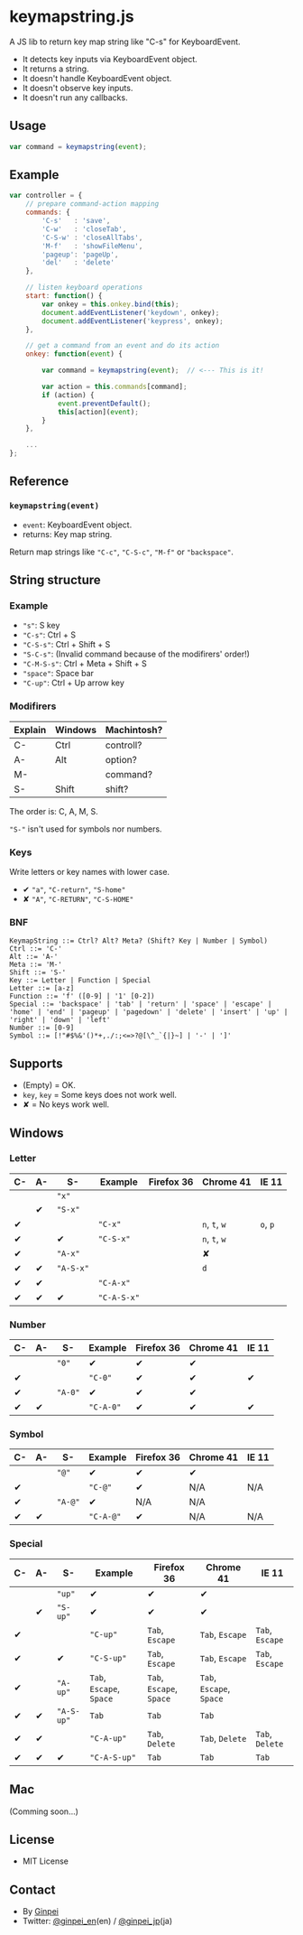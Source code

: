 # keymapstring.js

A JS lib to return key map string like "C-s" for KeyboardEvent.

* It detects key inputs via KeyboardEvent object.
* It returns a string.
* It doesn't handle KeyboardEvent object.
* It doesn't observe key inputs.
* It doesn't run any callbacks.

## Usage

```js
var command = keymapstring(event);
```

## Example

```js
var controller = {
    // prepare command-action mapping
    commands: {
        'C-s'   : 'save',
        'C-w'   : 'closeTab',
        'C-S-w' : 'closeAllTabs',
        'M-f'   : 'showFileMenu',
        'pageup': 'pageUp',
        'del'   : 'delete'
    },

    // listen keyboard operations
    start: function() {
        var onkey = this.onkey.bind(this);
        document.addEventListener('keydown', onkey);
        document.addEventListener('keypress', onkey);
    },

    // get a command from an event and do its action
    onkey: function(event) {

        var command = keymapstring(event);  // <--- This is it!

        var action = this.commands[command];
        if (action) {
            event.preventDefault();
            this[action](event);
        }
    },

    ...
};
```

## Reference

### `keymapstring(event)`

* `event`: KeyboardEvent object.
* returns: Key map string.

Return map strings like `"C-c"`, `"C-S-c"`, `"M-f"` or `"backspace"`.

## String structure

### Example

* `"s"`: S key
* `"C-s"`: Ctrl + S
* `"C-S-s"`: Ctrl + Shift + S
* `"S-C-s"`: (Invalid command because of the modifirers' order!)
* `"C-M-S-s"`: Ctrl + Meta + Shift + S
* `"space"`: Space bar
* `"C-up"`: Ctrl + Up arrow key

### Modifirers

Explain|Windows|Machintosh?
-------|-------|----------
C-     |Ctrl   |controll?
A-     |Alt    |option?
M-     |       |command?
S-     |Shift  |shift?

The order is: C, A, M, S.

`"S-"` isn't used for symbols nor numbers.

### Keys

Write letters or key names with lower case.

* ✔ `"a"`, `"C-return"`, `"S-home"`
* ✘ `"A"`, `"C-RETURN"`, `"C-S-HOME"`

### BNF

```bnf
KeymapString ::= Ctrl? Alt? Meta? (Shift? Key | Number | Symbol)
Ctrl ::= 'C-'
Alt ::= 'A-'
Meta ::= 'M-'
Shift ::= 'S-'
Key ::= Letter | Function | Special
Letter ::= [a-z]
Function ::= 'f' ([0-9] | '1' [0-2])
Special ::= 'backspace' | 'tab' | 'return' | 'space' | 'escape' | 'home' | 'end' | 'pageup' | 'pagedown' | 'delete' | 'insert' | 'up' | 'right' | 'down' | 'left'
Number ::= [0-9]
Symbol ::= [!"#$%&'()*+,./:;<=>?@[\^_`{|}~] | '-' | ']'
```

## Supports

* (Empty) = OK.
* `key`, `key` = Some keys does not work well.
* ✘ = No keys work well.

## Windows

### Letter

C- |A- |S- |Example     |Firefox 36|Chrome 41    |IE 11
---|---|---|------------|----------|-------------|-----
   |   |   |`"x"`       |          |             |
   |   |✔ |`"S-x"`     |          |             |
✔ |   |   |`"C-x"`     |          |`n`, `t`, `w`|`o`, `p`
✔ |   |✔ |`"C-S-x"`   |          |`n`, `t`, `w`|
   |✔ |   |`"A-x"`     |          |             |✘
   |✔ |✔ |`"A-S-x"`   |          |             |`d`
✔ |✔ |   |`"C-A-x"`   |          |             |
✔ |✔ |✔ |`"C-A-S-x"` |          |             |

### Number

C- |A- |S- |Example     |Firefox 36|Chrome 41    |IE 11
---|---|---|------------|----------|-------------|-----
   |   |   |`"0"`       |✔        |✔           |✔
✔ |   |   |`"C-0"`     |✔        |✔           |✔
   |✔ |   |`"A-0"`     |✔        |✔           |✔
✔ |✔ |   |`"C-A-0"`   |✔        |✔           |✔

### Symbol

C- |A- |S- |Example     |Firefox 36|Chrome 41    |IE 11
---|---|---|------------|----------|-------------|-----
   |   |   |`"@"`       |✔        |✔           |✔
✔ |   |   |`"C-@"`     |✔        |N/A          |N/A
   |✔ |   |`"A-@"`     |✔        |N/A          |N/A
✔ |✔ |   |`"C-A-@"`   |✔        |N/A          |N/A

### Special

C- |A- |S- |Example     |Firefox 36              |Chrome 41               |IE 11
---|---|---|------------|------------------------|------------------------|-----
   |   |   |`"up"`      |✔                      |✔                      |✔                      
   |   |✔ |`"S-up"`    |✔                      |✔                      |✔                      
✔ |   |   |`"C-up"`    |`Tab`, `Escape`         |`Tab`, `Escape`         |`Tab`, `Escape`         
✔ |   |✔ |`"C-S-up"`  |`Tab`, `Escape`         |`Tab`, `Escape`         |`Tab`, `Escape`         
   |✔ |   |`"A-up"`    |`Tab`, `Escape`, `Space`|`Tab`, `Escape`, `Space`|`Tab`, `Escape`, `Space`
   |✔ |✔ |`"A-S-up"`  |`Tab`                   |`Tab`                   |`Tab`                   
✔ |✔ |   |`"C-A-up"`  |`Tab`, `Delete`         |`Tab`, `Delete`         |`Tab`, `Delete`         
✔ |✔ |✔ |`"C-A-S-up"`|`Tab`                   |`Tab`                   |`Tab`                   

## Mac

(Comming soon...)

## License

* MIT License

## Contact

* By [Ginpei](https://github.com/ginpei/ginpei)
* Twitter: [@ginpei\_en](https://twitter.com/ginpei_en)(en) / [@ginpei\_jp](https://twitter.com/ginpei_jp)(ja)
